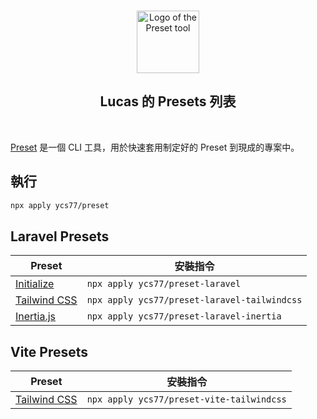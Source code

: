 <p align="center">
  <br />
  <a href="https://preset.dev">
    <img width="100" src="https://raw.githubusercontent.com/preset/cli/main/.github/assets/logo.svg" alt="Logo of the Preset tool">
  </a>
  <br />
</p>

<h2 align="center">Lucas 的 Presets 列表</h2>

<br />

[Preset](https://usepreset.dev/) 是一個 CLI 工具，用於快速套用制定好的 Preset 到現成的專案中。

## 執行

```bash
npx apply ycs77/preset
```

## Laravel Presets

| Preset                                                              | 安裝指令                                     |
| ------------------------------------------------------------------- | -------------------------------------------- |
| [Initialize](https://github.com/ycs77/preset-laravel)               | `npx apply ycs77/preset-laravel`             |
| [Tailwind CSS](https://github.com/ycs77/preset-laravel-tailwindcss) | `npx apply ycs77/preset-laravel-tailwindcss` |
| [Inertia.js](https://github.com/ycs77/preset-laravel-inertia)       | `npx apply ycs77/preset-laravel-inertia`     |

## Vite Presets

| Preset                                                           | 安裝指令                                  |
| ---------------------------------------------------------------- | ----------------------------------------- |
| [Tailwind CSS](https://github.com/ycs77/preset-vite-tailwindcss) | `npx apply ycs77/preset-vite-tailwindcss` |
